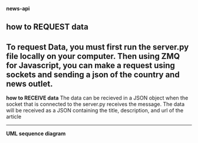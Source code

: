**news-api**

**how to REQUEST data** 
------------------------------------------------------------------------------------------------------------------------------------------------------------------------
To request Data, you must first run the server.py file locally on your computer. Then using ZMQ for Javascript, you can make a request using sockets and sending a json
of the country and news outlet. 
------------------------------------------------------------------------------------------------------------------------------------------------------------------------
**how to RECEIVE data**
The data can be recieved in a JSON object when the socket that is connected to the server.py receives the message. The data will be received as a JSON containing
the title, description, and url of the article

-------------------------------------------------------------------------------------------------------------------------------------------------------------------------
**UML sequence diagram**
